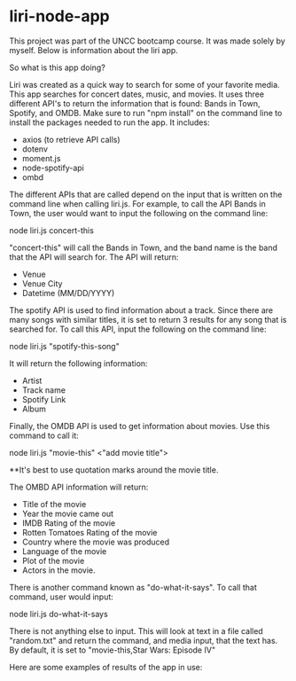 # liri-node-app

This project was part of the UNCC bootcamp course. It was made solely
by myself. Below is information about the liri app.

So what is this app doing?

Liri was created as a quick way to search for some of your favorite
media. This app searches for concert dates, music, and movies. It uses
three different API's to return the information that is found: Bands in
Town, Spotify, and OMDB. Make sure to run "npm install" on the command
line to install the packages needed to run the app. It includes:

* axios (to retrieve API calls)
* dotenv
* moment.js
* node-spotify-api
* ombd

The different APIs that are called depend on the input that is written
on the command line when calling liri.js. For example, to call the API 
Bands in Town, the user would want to input the following on the command
line:

node liri.js concert-this <add band name>

"concert-this" will call the Bands in Town, and the band name is the 
band that the API will search for. The API will return:

* Venue
* Venue City
* Datetime (MM/DD/YYYY)


The spotify API is used to find information about a track. Since there 
are many songs with similar titles, it is set to return 3 results for
any song that is searched for. To call this API, input the following 
on the command line:

node liri.js "spotify-this-song" <add song name>

It will return the following information:

* Artist
* Track name
* Spotify Link
* Album


Finally, the OMDB API is used to get information about movies. Use this 
command to call it:

node liri.js "movie-this" <"add movie title">

**It's best to use quotation marks around the movie title.

The OMBD API information will return:

* Title of the movie
* Year the movie came out
* IMDB Rating of the movie
* Rotten Tomatoes Rating of the movie
* Country where the movie was produced
* Language of the movie
* Plot of the movie
* Actors in the movie.

There is another command known as "do-what-it-says". To call that
command, user would input:

node liri.js do-what-it-says

There is not anything else to input. This will look at text in a
file called "random.txt" and return the command, and media input,
that the text has. By default, it is set to "movie-this,Star Wars:
Episode IV"

Here are some examples of results of the app in use:

